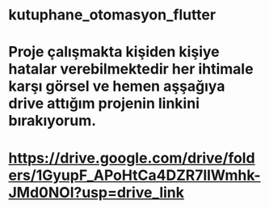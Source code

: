 # kutuphane_otomasyon_flutter

# Proje çalışmakta kişiden kişiye hatalar verebilmektedir her ihtimale karşı görsel ve hemen aşşağıya drive attığım projenin linkini bırakıyorum.

#  https://drive.google.com/drive/folders/1GyupF_APoHtCa4DZR7llWmhk-JMd0NOl?usp=drive_link
